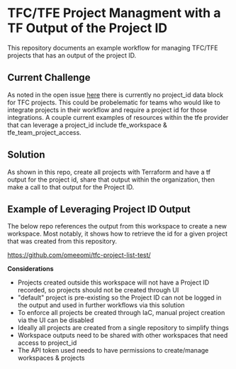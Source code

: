 # TFC/TFE Project Managment with a TF Output of the Project ID

This repository documents an example workflow for managing TFC/TFE projects that has an output of the project ID. 

## Current Challenge 

As noted in the open issue [here](https://github.com/hashicorp/terraform-provider-tfe/issues/782) there is currently no project_id data block for TFC projects. This could be probelematic for teams who would like to integrate projects in their workflow and require a project id for those integrations. A couple current examples of resources within the tfe provider that can leverage a project_id include tfe_workspace & tfe_team_project_access.

## Solution

As shown in this repo, create all projects with Terraform and have a tf output for the project id, share that output within the organization, then make a call to that output for the Project ID.

## Example of Leveraging Project ID Output

The below repo references the output from this workspace to create a new workspace. Most notably, it shows how to retrieve the id for a given project that was created from this repository. 

https://github.com/omeeomi/tfc-project-list-test/

**Considerations**
* Projects created outside this workspace will not have a Project ID recorded, so projects should not be created through UI
* "default" project is pre-existing so the Project ID can not be logged in the output and used in further workflows via this solution 
* To enforce all projects be created through IaC, manual project creation via the UI can be disabled
* Ideally all projects are created from a single repository to simplify things
* Workspace outputs need to be shared with other workspaces that need access to project_id
* The API token used needs to have permissions to create/manage workspaces & projects
